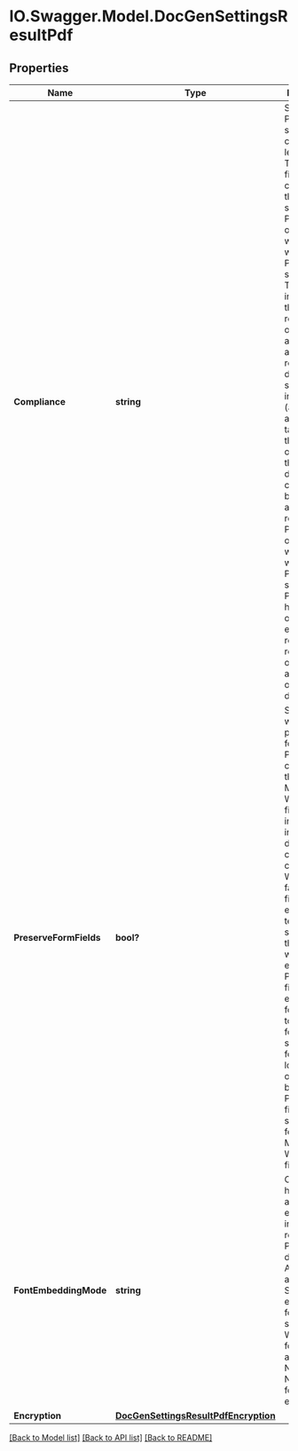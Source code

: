 # IO.Swagger.Model.DocGenSettingsResultPdf
## Properties

Name | Type | Description | Notes
------------ | ------------- | ------------- | -------------
**Compliance** | **string** | Specifies the PDF standards compliance level. Pdf15: The output file will comply with the PDF 1.5 standard. PdfA1a: The output file will comply with the PDF/A-1a standard. This level includes all the requirements of PDF/A-1b and additionally requires that document structure be included (also known as being tagged), with the objective of ensuring that document content can be searched and repurposed. PdfA1b: The output file will comply with the PDF/A-1b standard. PDF/A-1b has the objective of ensuring reliable reproduction of the visual appearance of the document | [optional] [default to ComplianceEnum.Pdf15]
**PreserveFormFields** | **bool?** | Specifies whether to preserve form fields in PDF or convert them to text. Microsoft Word form fields include text input, drop down and check box controls. When set to false, these fields will be exported as text. When set to true, these fields will be exported as PDF form fields. When exporting form fields to PDF as form fields, some formatting loss might occur because PDF form fields do not support all features of Microsoft Word form fields | [optional] [default to false]
**FontEmbeddingMode** | **string** | Controls how fonts are embedded into the resulting PDF documents. All: Embed all fonts. Non Standard: embed all fonts except standard Windows fonts Arial and Times New Roman. None: no fonts are embedded | [optional] [default to FontEmbeddingModeEnum.None]
**Encryption** | [**DocGenSettingsResultPdfEncryption**](DocGenSettingsResultPdfEncryption.md) |  | [optional] 

[[Back to Model list]](../README.md#documentation-for-models) [[Back to API list]](../README.md#documentation-for-api-endpoints) [[Back to README]](../README.md)

